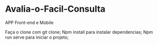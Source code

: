 # Avalia-o-Facil-Consulta
APP Front-end e Mobile 

Faça o clone com git clone;
Npm install para instalar dependencias;
Npm run serve para iniciar o projeto; 
